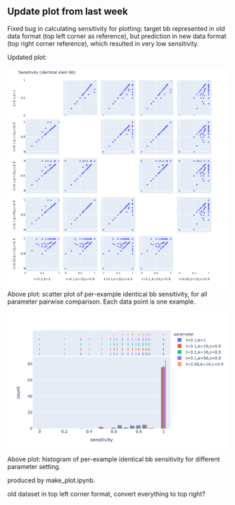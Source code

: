

## Update plot from last week

Fixed bug in calculating sensitivity for plotting:
target bb represented in old data format (top left corner as reference),
but prediction in new data format (top right corner reference),
which resulted in very low sensitivity.

Updated plot:

![plot/s1_performance_param_pair.png](plot/s1_performance_param_pair.png)
Above plot: scatter plot of per-example identical bb sensitivity, for all parameter pairwise comparison.
Each data point is one example.

![plot/s1_performance_histogram.png](plot/s1_performance_histogram.png)
Above plot: histogram of per-example identical bb sensitivity for different parameter setting.


produced by make_plot.ipynb.



old dataset in top left corner format, convert everything to top right?
